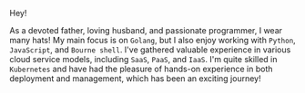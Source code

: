 <p> Hey! </p>
<p>As a devoted father, loving husband, and passionate programmer, I wear many hats! My main focus is on <code>Golang</code>, but I also enjoy working with <code>Python</code>, <code>JavaScript</code>, and <code>Bourne shell</code>. I've gathered valuable experience in various cloud service models, including <code>SaaS</code>, <code>PaaS</code>, and <code>IaaS</code>. I'm quite skilled in <code>Kubernetes</code> and have had the pleasure of hands-on experience in both deployment and management, which has been an exciting journey!</p>

